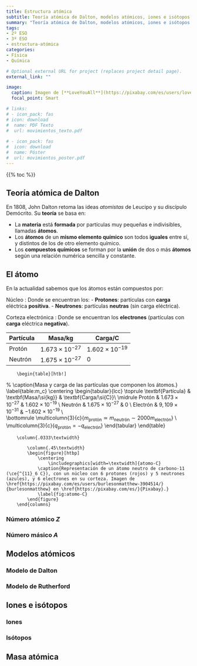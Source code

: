 ```yaml
---
title: Estructura atómica
subtitle: Teoría atómica de Dalton, modelos atómicos, iones e isótopos
summary: "Teoría atómica de Dalton, modelos atómicos, iones e isótopos."
tags:
- 2º ESO
- 3º ESO
- estructura-atómica
categories:
- Física
- Química

# Optional external URL for project (replaces project detail page).
external_link: ""

image:
  caption: Imagen de [**LoveYouAll**](https://pixabay.com/es/users/loveyouall-3307648/) en [Pixabay](https://pixabay.com/es/)
  focal_point: Smart

# links:
# - icon_pack: fas
# icon: download
#  name: PDF Texto
#  url: movimientos_texto.pdf
  
# - icon_pack: fas
#  icon: download
#  name: Póster
#  url: movimientos_poster.pdf  
---
```


{{% toc %}}

## Teoría atómica de Dalton
En 1808, John Dalton retoma las ideas *atomistas* de Leucipo y su discípulo Demócrito. Su **teoría** se basa en:

- La **materia** está **formada** por partículas muy pequeñas e indivisibles, llamadas **átomos**.
- Los **átomos** de un **mismo elemento químico** son todos **iguales** entre sí, y distintos de los de otro elemento químico.
- Los **compuestos químicos** se forman por la **unión** de dos o más **átomos** según una relación numérica sencilla y constante.

## El átomo
En la actualidad sabemos que los átomos están compuestos por:

Núcleo
: Donde se encuentran los: 
	- **Protones**: partículas con **carga** eléctrica **positiva**.
	- **Neutrones**: partículas **neutras** (sin carga eléctrica).

Corteza electrónica
: Donde se encuentran los **electrones** (partículas con **carga** eléctrica **negativa**).

| Partícula | Masa/kg | Carga/C |
| --- | --- | --- |
| Protón | $1.673\times 10^{-27}$ | $1.602\times 10^{-19}$ |
| Neutrón | $1.675\times 10^{-27}$ | 0 |

		\begin{table}[htb!]
%			\caption{Masa y carga de las partículas que componen los átomos.}
			\label{table:m_c}
			\centering
			\begin{tabular}{lcc}
				\toprule
				\textbf{Partícula} & \textbf{Masa/\si{kg}} & \textbf{Carga/\si{C}}\\
				\midrule
				Protón & $1.673\times 10^{-27}$ & $1.602\times 10^{-19}$ \\
				Neutrón & $1.675\times 10^{-27}$ & 0 \\
				Electrón & $9,109\times 10^{-31}$ & $-1.602\times 10^{-19}$ \\								
				\bottomrule
				\multicolumn{3}{c}{$m_\text{protón}\simeq m_\text{neutrón}\sim 2000m_\text{electrón}$} \\
				\multicolumn{3}{c}{$q_\text{protón}=-q_\text{electrón}$}
			\end{tabular}
		\end{table}
		
		\column{.0333\textwidth}
	
			\column{.45\textwidth}
			\begin{figure}[htbp]
				\centering
					\includegraphics[width=\textwidth]{atomo-C}
				\caption{Representación de un átomo neutro de carbono-11 (\ce{^{11}_6 C}), con un núcleo con 6 protones (rojos) y 5 neutrones (azules), y 6 electrones en su corteza. Imagen de \href{https://pixabay.com/es/users/burlesonmatthew-3904514/}{burlesonmatthew} en \href{https://pixabay.com/es/}{Pixabay}.}
				\label{fig:atomo-C}
			\end{figure}
		\end{columns}	

### Número atómico $Z$
### Número másico $A$

## Modelos atómicos
### Modelo de Dalton
### Modelo de Rutherford

## Iones e isótopos
### Iones
### Isótopos

## Masa atómica